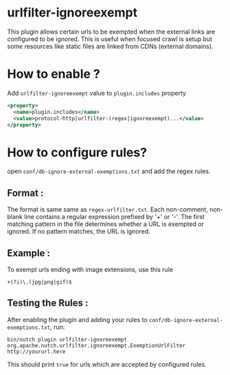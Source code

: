 <!--
 Licensed to the Apache Software Foundation (ASF) under one or more
 contributor license agreements.  See the NOTICE file distributed with
 this work for additional information regarding copyright ownership.
 The ASF licenses this file to You under the Apache License, Version 2.0
 (the "License"); you may not use this file except in compliance with
 the License.  You may obtain a copy of the License at

     http://www.apache.org/licenses/LICENSE-2.0

 Unless required by applicable law or agreed to in writing, software
 distributed under the License is distributed on an "AS IS" BASIS,
 WITHOUT WARRANTIES OR CONDITIONS OF ANY KIND, either express or implied.
 See the License for the specific language governing permissions and
 limitations under the License.
-->

urlfilter-ignoreexempt
======================
This plugin allows certain urls to be exempted when the external links are configured to be ignored.
This is useful when focused crawl is setup but some resources like static files are linked from CDNs (external domains).

# How to enable ?
Add `urlfilter-ignoreexempt` value to `plugin.includes` property
```xml
<property>
  <name>plugin.includes</name>
  <value>protocol-http|urlfilter-(regex|ignoreexempt)...</value>
</property>
```

# How to configure rules?

open `conf/db-ignore-external-exemptions.txt` and add the regex rules.

## Format :

The format is same same as `regex-urlfilter.txt`.
Each non-comment, non-blank line contains a regular expression
prefixed by '+' or '-'.  The first matching pattern in the file
determines whether a URL is exempted or ignored.  If no pattern
matches, the URL is ignored.

## Example :

To exempt urls ending with image extensions, use this rule

`+(?i)\.(jpg|png|gif)$`

## Testing the Rules :

After enabling the plugin and adding your rules to `conf/db-ignore-external-exemptions.txt`, run:
   
`bin/nutch plugin urlfilter-ignoreexempt  org.apache.nutch.urlfilter.ignoreexempt.ExemptionUrlFilter http://yoururl.here`

This should print `true` for urls which are accepted by configured rules.